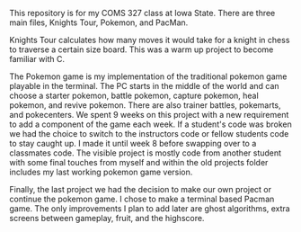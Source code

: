 This repository is for my COMS 327 class at Iowa State. There are three main files, Knights Tour, Pokemon, and PacMan. 

Knights Tour calculates how many moves it would take for a knight in chess to traverse a certain size board. This was a warm up project to become familiar with C.

The Pokemon game is my implementation of the traditional pokemon game playable in the terminal. The PC starts in the middle of the world and can choose a starter pokemon, battle pokemon, capture pokemon, heal pokemon, and revive pokemon. There are also trainer battles, pokemarts, and pokecenters. We spent 9 weeks on this project with a new requirement to add a component of the game each week. If a student's code was broken we had the choice to switch to the instructors code or fellow students code to stay caught up. I made it until week 8 before swapping over to a classmates code. The visible project is mostly code from another student with some final touches from myself and within the old projects folder includes my last working pokemon game version.

Finally, the last project we had the decision to make our own project or continue the pokemon game. I chose to make a terminal based Pacman game. The only improvements I plan to add later are ghost algorithms, extra screens between gameplay, fruit, and the highscore.
